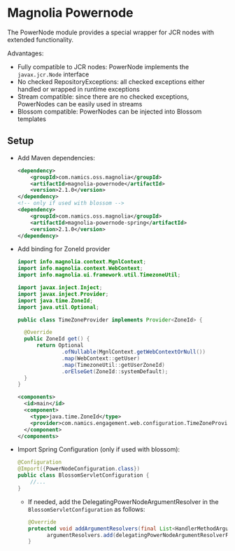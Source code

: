 # Magnolia Powernode
The PowerNode module provides a special wrapper for JCR nodes with
extended functionality.

Advantages:
* Fully compatible to JCR nodes: PowerNode implements the `javax.jcr.Node` interface
* No checked RepositoryExceptions: all checked exceptions either handled or wrapped in runtime exceptions
* Stream compatible: since there are no checked exceptions, PowerNodes can be easily used in streams
* Blossom compatible: PowerNodes can be injected into Blossom templates

## Setup

* Add Maven dependencies:
  ```xml
  <dependency>
      <groupId>com.namics.oss.magnolia</groupId>
      <artifactId>magnolia-powernode</artifactId>
      <version>2.1.0</version>
  </dependency>
  <!-- only if used with blossom -->
  <dependency>
      <groupId>com.namics.oss.magnolia</groupId>
      <artifactId>magnolia-powernode-spring</artifactId>
      <version>2.1.0</version>
  </dependency>
  ```

* Add binding for ZoneId provider
  ```java
  import info.magnolia.context.MgnlContext;
  import info.magnolia.context.WebContext;
  import info.magnolia.ui.framework.util.TimezoneUtil;
  
  import javax.inject.Inject;
  import javax.inject.Provider;
  import java.time.ZoneId;
  import java.util.Optional;
  
  public class TimeZoneProvider implements Provider<ZoneId> {
  
    @Override
    public ZoneId get() {
        return Optional
                .ofNullable(MgnlContext.getWebContextOrNull())
                .map(WebContext::getUser)
                .map(TimezoneUtil::getUserZoneId)
                .orElseGet(ZoneId::systemDefault);
    }
  }
  ```
  ```xml
  <components>
    <id>main</id>
    <component>
      <type>java.time.ZoneId</type>
      <provider>com.namics.engagement.web.configuration.TimeZoneProvider</provider>
    </component>
  </components>
  ```

* Import Spring Configuration (only if used with blossom):
  ```java
  @Configuration
  @Import({PowerNodeConfiguration.class})
  public class BlossomServletConfiguration {
      //...
  }
  ```

  * If needed, add the DelegatingPowerNodeArgumentResolver in the `BlossomServletConfiguration` as follows:
    ```java
    @Override
    protected void addArgumentResolvers(final List<HandlerMethodArgumentResolver> argumentResolvers) {
          argumentResolvers.add(delegatingPowerNodeArgumentResolverFactory.create(new BlossomHandlerMethodArgumentResolver()));
    }
    ```